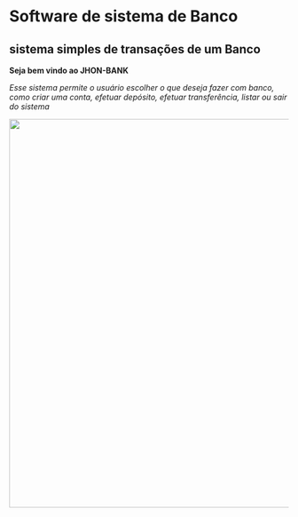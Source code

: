 # Software de sistema de Banco

## sistema simples de transações de um Banco

**Seja bem vindo ao JHON-BANK**

*Esse sistema permite o usuário escolher o que deseja fazer com banco,*
*como criar uma conta, efetuar depósito, efetuar transferência, listar ou sair do sistema*

<div align="center">
<img src="https://github.com/Adson-C/Banco_Demo/assets/80495236/cf2dbb20-4a17-4eb1-802e-84cdb01d0c2f)" width="700px" />
</div>


